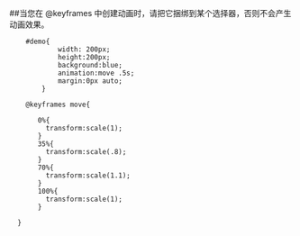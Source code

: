
##当您在 @keyframes 中创建动画时，请把它捆绑到某个选择器，否则不会产生动画效果。

		#demo{
				width: 200px;
				height:200px;
				background:blue;
				animation:move .5s;
				margin:0px auto;
			}

		@keyframes move{
		  
		   0%{
		   	 transform:scale(1);
		   }
		   35%{
		   	 transform:scale(.8);
		   }
		   70%{
		   	 transform:scale(1.1);
		   }
		   100%{
		   	 transform:scale(1);
		   }
			
      }